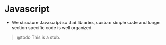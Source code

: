 # Javascript

*   We structure Javascript so that libraries, custom simple code and longer section specific code is well organized.

> @todo This is a stub.
